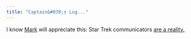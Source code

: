 ```yaml
---
title: "Captain&#039;s Log..."
---
```

<p>I know <a href="https://duke.usask.ca/~che434/mark/">Mark</a> will appreciate this:  Star Trek communicators <a href="https://www.forbes.com/technology/2004/03/16/cx_ah_0316chips.html">are a reality.</a></p>
